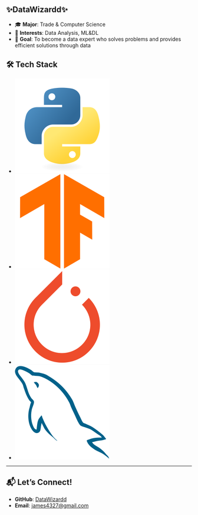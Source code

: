 ## ✨DataWizardd✨
- 🎓 **Major**: Trade & Computer Science  
- 📍 **Interests**: Data Analysis, ML&DL
- 🌟 **Goal**: To become a data expert who solves problems and provides efficient solutions through data

## 🛠 **Tech Stack**


- ![Python](https://raw.githubusercontent.com/devicons/devicon/master/icons/python/python-original.svg)
- ![TensorFlow](https://raw.githubusercontent.com/devicons/devicon/master/icons/tensorflow/tensorflow-original.svg)
- ![PyTorch](https://raw.githubusercontent.com/devicons/devicon/master/icons/pytorch/pytorch-original.svg) 
- ![MySQL](https://raw.githubusercontent.com/devicons/devicon/master/icons/mysql/mysql-original.svg) 

---

## 📬 **Let’s Connect!**
- **GitHub**: [DataWizardd](https://github.com/DataWizardd)  
- **Email**: [james4327@gmail.com](mailto:james4327@gmail.com)  

<!--
**DataWizardd/DataWizardd** is a ✨ _special_ ✨ repository because its `README.md` (this file) appears on your GitHub profile.

Here are some ideas to get you started:

- 🔭 I’m currently working on ...
- 🌱 I’m currently learning ...
- 👯 I’m looking to collaborate on ...
- 🤔 I’m looking for help with ...
- 💬 Ask me about ...
- 📫 How to reach me: ...
- 😄 Pronouns: ...
- ⚡ Fun fact: ...
-->
